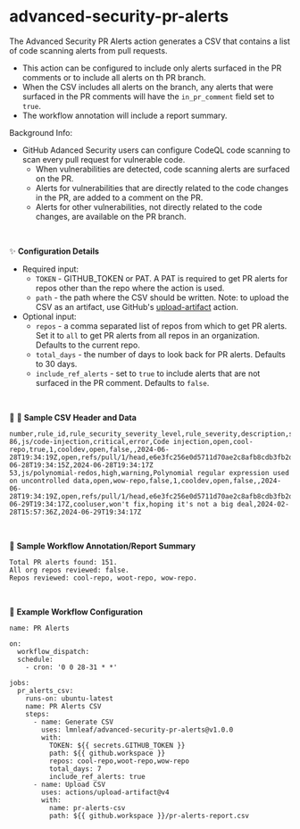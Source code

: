 # advanced-security-pr-alerts

The Advanced Security PR Alerts action generates a CSV that contains a list of code scanning alerts from pull requests.
* This action can be configured to include only alerts surfaced in the PR comments or to include all alerts on th PR branch.
* When the CSV includes all alerts on the branch, any alerts that were surfaced in the PR comments will have the `in_pr_comment` field set to `true`.
* The workflow annotation will include a report summary.

Background Info:
* GitHub Adanced Security users can configure CodeQL code scanning to scan every pull request for vulnerable code.
  * When vulnerabilities are detected, code scanning alerts are surfaced on the PR.
  * Alerts for vulnerabilities that are directly related to the code changes in the PR, are added to a comment on the PR.
  * Alerts for other vulnerabilities, not directly related to the code changes, are available on the PR branch.

<br>

:sparkles: **Configuration Details**
* Required input:
  * `TOKEN` - GITHUB_TOKEN or PAT. A PAT is required to get PR alerts for repos other than the repo where the action is used.
  * `path` - the path where the CSV should be written. Note: to upload the CSV as an artifact, use GitHub's [upload-artifact](https://github.com/actions/upload-artifact) action.
* Optional input:
  * `repos` - a comma separated list of repos from which to get PR alerts. Set it to `all` to get PR alerts from all repos in an organization. Defaults to the current repo.
  * `total_days` - the number of days to look back for PR alerts. Defaults to 30 days.
  * `include_ref_alerts` - set to `true` to include alerts that are not surfaced in the PR comment. Defaults to `false`.

<br>

:file_folder: :page_facing_up: **Sample CSV Header and Data**
```
number,rule_id,rule_security_severity_level,rule_severity,description,state,repo,in_pr_comment,pr_number,pr_user,pr_state,pr_draft,pr_merged_at,pr_updated_at,most_recent_instance_state,most_recent_instance_ref,most_recent_commit_sha,most_recent_instance_path,tool,tool_version,fixed_at,dismissed_at,dismissed_by,dismissed_reason,dismissed_comment,created_at,updated_at
86,js/code-injection,critical,error,Code injection,open,cool-repo,true,1,cooldev,open,false,,2024-06-28T19:34:19Z,open,refs/pull/1/head,e6e3fc256e0d5711d70ae2c8afb8cdb3fb2dcd2f,routes/showProductReviews.ts,CodeQL,2.17.6,,,,,,2024-06-28T19:34:15Z,2024-06-28T19:34:17Z
53,js/polynomial-redos,high,warning,Polynomial regular expression used on uncontrolled data,open,wow-repo,false,1,cooldev,open,false,,2024-06-28T19:34:19Z,open,refs/pull/1/head,e6e3fc256e0d5711d70ae2c8afb8cdb3fb2dcd2f,routes/imageUploader.ts,CodeQL,2.17.6,,2024-06-29T19:34:17Z,cooluser,won't fix,hoping it's not a big deal,2024-02-28T15:57:36Z,2024-06-29T19:34:17Z
```

<br>

:card_index: **Sample Workflow Annotation/Report Summary**
```
Total PR alerts found: 151.
All org repos reviewed: false.
Repos reviewed: cool-repo, woot-repo, wow-repo.
```

<br>

:space_invader: **Example Workflow Configuration**
```
name: PR Alerts

on:
  workflow_dispatch:
  schedule:
    - cron: '0 0 28-31 * *'

jobs:
  pr_alerts_csv:
    runs-on: ubuntu-latest
    name: PR Alerts CSV
    steps:
      - name: Generate CSV
        uses: lmnleaf/advanced-security-pr-alerts@v1.0.0
        with:
          TOKEN: ${{ secrets.GITHUB_TOKEN }}
          path: ${{ github.workspace }}
          repos: cool-repo,woot-repo,wow-repo
          total_days: 7
          include_ref_alerts: true
      - name: Upload CSV
        uses: actions/upload-artifact@v4
        with:
          name: pr-alerts-csv
          path: ${{ github.workspace }}/pr-alerts-report.csv
```
